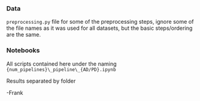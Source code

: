 ### Data

`preprocessing.py` file for some of the preprocessing steps, ignore some of the file names as it was used for all datasets, but the basic steps/ordering are the same. 

### Notebooks

All scripts contained here under the naming `{num_pipelines}\_pipeline\_{AD/PD}.ipynb`

Results separated by folder


-Frank
